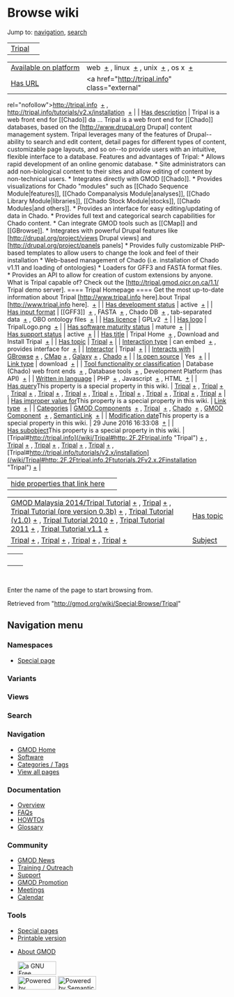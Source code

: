 <div id="mw-page-base" class="noprint">

</div>

<div id="mw-head-base" class="noprint">

</div>

<div id="content" class="mw-body" role="main">

<span id="top"></span>

<div id="mw-js-message" style="display:none;">

</div>



# <span dir="auto">Browse wiki</span>

<div id="bodyContent">

<div id="contentSub">

</div>

<div id="jump-to-nav" class="mw-jump">

Jump to: [navigation](#mw-navigation), [search](#p-search)

</div>

<div id="mw-content-text">

|                                 |     |
|---------------------------------|-----|
| [Tripal](/wiki/Tripal "Tripal") |     |

|  |  |
|----|----|
| [Available on platform](/wiki/Property:Available_on_platform "Property:Available on platform") | <span class="smwb-value">web  <span class="smwsearch">[+](/wiki/Special:SearchByProperty/Available-20on-20platform/web "Special:SearchByProperty/Available-20on-20platform/web")</span></span> , <span class="smwb-value">linux  <span class="smwsearch">[+](/wiki/Special:SearchByProperty/Available-20on-20platform/linux "Special:SearchByProperty/Available-20on-20platform/linux")</span></span> , <span class="smwb-value">unix  <span class="smwsearch">[+](/wiki/Special:SearchByProperty/Available-20on-20platform/unix "Special:SearchByProperty/Available-20on-20platform/unix")</span></span> , <span class="smwb-value">os x  <span class="smwsearch">[+](/wiki/Special:SearchByProperty/Available-20on-20platform/os-20x "Special:SearchByProperty/Available-20on-20platform/os-20x")</span></span> |
| [Has URL](/wiki/Property:Has_URL "Property:Has URL") | <span class="smwb-value"><a href="http://tripal.info" class="external"
rel="nofollow">http://tripal.info</a>  <span class="smwsearch">[+](/wiki/Special:SearchByProperty/Has-20URL/http:-2F-2Ftripal.info "Special:SearchByProperty/Has-20URL/http:-2F-2Ftripal.info")</span></span> , <span class="smwb-value"><a href="http://tripal.info/tutorials/v2.x/installation"
class="external"
rel="nofollow">http://tripal.info/tutorials/v2.x/installation</a>  <span class="smwsearch">[+](/wiki/Special:SearchByProperty/Has-20URL/http:-2F-2Ftripal.info-2Ftutorials-2Fv2.x-2Finstallation "Special:SearchByProperty/Has-20URL/http:-2F-2Ftripal.info-2Ftutorials-2Fv2.x-2Finstallation")</span></span> |
| [Has description](/wiki/Property:Has_description "Property:Has description") | <span class="smwb-value">Tripal is a web front end for \[\[Chado\]\] da<span class="smw-highlighter" data-type="2" state="persistent" data-title="Information"><span class="smwtext"> … </span><span class="smwttcontent">Tripal is a web front end for \[\[Chado\]\] databases, based on the \[http://www.drupal.org Drupal\] content management system. Tripal leverages many of the features of Drupal--ability to search and edit content, detail pages for different types of content, customizable page layouts, and so on--to provide users with an intuitive, flexible interface to a database. Features and advantages of Tripal: \* Allows rapid development of an online genomic database. \* Site administrators can add non-biological content to their sites and allow editing of content by non-technical users. \* Integrates directly with GMOD \[\[Chado\]\]. \* Provides visualizations for Chado "modules" such as \[\[Chado Sequence Module\|features\]\], \[\[Chado Companalysis Module\|analyses\]\], \[\[Chado Library Module\|libraries\]\], \[\[Chado Stock Module\|stocks\]\], \[\[Chado Modules\|and others\]\]. \* Provides an interface for easy editing/updating of data in Chado. \* Provides full text and categorical search capabilities for Chado content. \* Can integrate GMOD tools such as \[\[CMap\]\] and \[\[GBrowse\]\]. \* Integrates with powerful Drupal features like \[http://drupal.org/project/views Drupal views\] and \[http://drupal.org/project/panels panels\] \* Provides fully customizable PHP-based templates to allow users to change the look and feel of their installation \* Web-based management of Chado (i.e. installation of Chado v1.11 and loading of ontologies) \* Loaders for GFF3 and FASTA format files. \* Provides an API to allow for creation of custom extensions by anyone. What is Tripal capable of? Check out the \[http://tripal.gmod.oicr.on.ca/1.1/ Tripal demo server\]. ==== Tripal Homepage ==== Get the most up-to-date information about Tripal \[http://www.tripal.info here\].</span></span>bout Tripal \[http://www.tripal.info here\].  <span class="smwsearch">[+](/mediawiki/index.php?title=Special:SearchByProperty&x=Has-20description%2FTripal-20is-20a-20web-20front-20end-20for-20-5B-5BChado-5D-5D-20databases%2C-20based-20on-20the-20-5Bhttp%3A-2F-2Fwww.drupal.org-20Drupal-5D-20content-20management-20system.-20Tripal-20leverages-20many-20of-20the-20features-20of-20Drupal-2D-2Dability-20to-20search-20and-20edit-20content%2C-20detail-20pages-20for-20different-20types-20of-20content%2C-20customizable-20page-20layouts%2C-20and-20so-20on-2D-2Dto-20provide-20users-20with-20an-20intuitive%2C-20flexible-20interface-20to-20a-20database.-0A-0AFeatures-20and-20advantages-20of-20Tripal%3A-0A-0A%2A-20Allows-20rapid-20development-20of-20an-20online-20genomic-20database.-0A%2A-20Site-20administrators-20can-20add-20non-2Dbiological-20content-20to-20their-20sites-20and-20allow-20editing-20of-20content-20by-20non-2Dtechnical-20users.-0A%2A-20Integrates-20directly-20with-20GMOD-20-5B-5BChado-5D-5D.-0A%2A-20Provides-20visualizations-20for-20Chado-20%22modules%22-20such-20as-20-5B-5BChado-20Sequence-20Module-7Cfeatures-5D-5D%2C-20-5B-5BChado-20Companalysis-20Module-7Canalyses-5D-5D%2C-20-5B-5BChado-20Library-20Module-7Clibraries-5D-5D%2C-20-5B-5BChado-20Stock-20Module-7Cstocks-5D-5D%2C-20-5B-5BChado-20Modules-7Cand-20others-5D-5D.-0A%2A-20Provides-20an-20interface-20for-20easy-20editing-2Fupdating-20of-20data-20in-20Chado.-0A%2A-20Provides-20full-20text-20and-20categorical-20search-20capabilities-20for-20Chado-20content.-0A%2A-20Can-20integrate-20GMOD-20tools-20such-20as-20-5B-5BCMap-5D-5D-20and-20-5B-5BGBrowse-5D-5D.-0A%2A-20Integrates-20with-20powerful-20Drupal-20features-20like-20-5Bhttp%3A-2F-2Fdrupal.org-2Fproject-2Fviews-20Drupal-20views-5D-20and-20-5Bhttp%3A-2F-2Fdrupal.org-2Fproject-2Fpanels-20panels-5D-0A%2A-20Provides-20fully-20customizable-20PHP-2Dbased-20templates-20to-20allow-20users-20to-20change-20the-20look-20and-20feel-20of-20their-20installation-0A%2A-20Web-2Dbased-20management-20of-20Chado-20%28i.e.-20installation-20of-20Chado-20v1.11-20and-20loading-20of-20ontologies%29-0A%2A-20Loaders-20for-20GFF3-20and-20FASTA-20format-20files.-0A%2A-20Provides-20an-20API-20to-20allow-20for-20creation-20of-20custom-20extensions-20by-20anyone.-0A-0AWhat-20is-20Tripal-20capable-20of-3F-20Check-20out-20the-20-5Bhttp%3A-2F-2Ftripal.gmod.oicr.on.ca-2F1.1-2F-20Tripal-20demo-20server-5D.-0A-0A%3D%3D%3D%3D-20Tripal-20Homepage-20%3D%3D%3D%3D-0AGet-20the-20most-20up-2Dto-2Ddate-20information-20about-20Tripal-20-5Bhttp%3A-2F-2Fwww.tripal.info-20here-5D. "Special:SearchByProperty")</span></span> |
| [Has development status](/wiki/Property:Has_development_status "Property:Has development status") | <span class="smwb-value">active  <span class="smwsearch">[+](/wiki/Special:SearchByProperty/Has-20development-20status/active "Special:SearchByProperty/Has-20development-20status/active")</span></span> |
| [Has input format](/wiki/Property:Has_input_format "Property:Has input format") | <span class="smwb-value">\[\[GFF3\]\]  <span class="smwsearch">[+](/wiki/Special:SearchByProperty/Has-20input-20format/-5B-5BGFF3-5D-5D "Special:SearchByProperty/Has-20input-20format/-5B-5BGFF3-5D-5D")</span></span> , <span class="smwb-value">FASTA  <span class="smwsearch">[+](/wiki/Special:SearchByProperty/Has-20input-20format/FASTA "Special:SearchByProperty/Has-20input-20format/FASTA")</span></span> , <span class="smwb-value">Chado DB  <span class="smwsearch">[+](/wiki/Special:SearchByProperty/Has-20input-20format/Chado-20DB "Special:SearchByProperty/Has-20input-20format/Chado-20DB")</span></span> , <span class="smwb-value">tab-separated data  <span class="smwsearch">[+](/wiki/Special:SearchByProperty/Has-20input-20format/tab-2Dseparated-20data "Special:SearchByProperty/Has-20input-20format/tab-2Dseparated-20data")</span></span> , <span class="smwb-value">OBO ontology files  <span class="smwsearch">[+](/wiki/Special:SearchByProperty/Has-20input-20format/OBO-20ontology-20files "Special:SearchByProperty/Has-20input-20format/OBO-20ontology-20files")</span></span> |
| [Has licence](/wiki/Property:Has_licence "Property:Has licence") | <span class="smwb-value">GPLv2  <span class="smwsearch">[+](/wiki/Special:SearchByProperty/Has-20licence/GPLv2 "Special:SearchByProperty/Has-20licence/GPLv2")</span></span> |
| [Has logo](/wiki/Property:Has_logo "Property:Has logo") | <span class="smwb-value">TripalLogo.png  <span class="smwsearch">[+](/wiki/Special:SearchByProperty/Has-20logo/TripalLogo.png "Special:SearchByProperty/Has-20logo/TripalLogo.png")</span></span> |
| [Has software maturity status](/wiki/Property:Has_software_maturity_status "Property:Has software maturity status") | <span class="smwb-value">mature  <span class="smwsearch">[+](/wiki/Special:SearchByProperty/Has-20software-20maturity-20status/mature "Special:SearchByProperty/Has-20software-20maturity-20status/mature")</span></span> |
| [Has support status](/wiki/Property:Has_support_status "Property:Has support status") | <span class="smwb-value">active  <span class="smwsearch">[+](/wiki/Special:SearchByProperty/Has-20support-20status/active "Special:SearchByProperty/Has-20support-20status/active")</span></span> |
| [Has title](/wiki/Property:Has_title "Property:Has title") | <span class="smwb-value">Tripal Home  <span class="smwsearch">[+](/wiki/Special:SearchByProperty/Has-20title/Tripal-20Home "Special:SearchByProperty/Has-20title/Tripal-20Home")</span></span> , <span class="smwb-value">Download and Install Tripal  <span class="smwsearch">[+](/wiki/Special:SearchByProperty/Has-20title/Download-20and-20Install-20Tripal "Special:SearchByProperty/Has-20title/Download-20and-20Install-20Tripal")</span></span> |
| [Has topic](/wiki/Property:Has_topic "Property:Has topic") | <span class="smwb-value">[Tripal](/wiki/Tripal "Tripal") <span class="smwbrowse">[+](/wiki/Special:Browse/Tripal "Special:Browse/Tripal")</span></span> |
| [Interaction type](/wiki/Property:Interaction_type "Property:Interaction type") | <span class="smwb-value">can embed  <span class="smwsearch">[+](/wiki/Special:SearchByProperty/Interaction-20type/can-20embed "Special:SearchByProperty/Interaction-20type/can-20embed")</span></span> , <span class="smwb-value">provides interface for  <span class="smwsearch">[+](/wiki/Special:SearchByProperty/Interaction-20type/provides-20interface-20for "Special:SearchByProperty/Interaction-20type/provides-20interface-20for")</span></span> |
| <a
href="/mediawiki/index.php?title=Property:Interactor&amp;action=edit&amp;redlink=1"
class="new"
title="Property:Interactor (page does not exist)">Interactor</a> | <span class="smwb-value">Tripal  <span class="smwsearch">[+](/wiki/Special:SearchByProperty/Interactor/Tripal "Special:SearchByProperty/Interactor/Tripal")</span></span> |
| [Interacts with](/wiki/Property:Interacts_with "Property:Interacts with") | <span class="smwb-value">[GBrowse](/wiki/GBrowse "GBrowse") <span class="smwbrowse">[+](/wiki/Special:Browse/GBrowse "Special:Browse/GBrowse")</span></span> , <span class="smwb-value">[CMap](/wiki/CMap "CMap") <span class="smwbrowse">[+](/wiki/Special:Browse/CMap "Special:Browse/CMap")</span></span> , <span class="smwb-value">[Galaxy](/wiki/Galaxy "Galaxy") <span class="smwbrowse">[+](/wiki/Special:Browse/Galaxy "Special:Browse/Galaxy")</span></span> , <span class="smwb-value"><a href="/wiki/Chado" class="mw-redirect" title="Chado">Chado</a> <span class="smwbrowse">[+](/wiki/Special:Browse/Chado "Special:Browse/Chado")</span></span> |
| [Is open source](/wiki/Property:Is_open_source "Property:Is open source") | <span class="smwb-value">Yes  <span class="smwsearch">[+](/wiki/Special:SearchByProperty/Is-20open-20source/Yes "Special:SearchByProperty/Is-20open-20source/Yes")</span></span> |
| [Link type](/wiki/Property:Link_type "Property:Link type") | <span class="smwb-value">download  <span class="smwsearch">[+](/wiki/Special:SearchByProperty/Link-20type/download "Special:SearchByProperty/Link-20type/download")</span></span> |
| [Tool functionality or classification](/wiki/Property:Tool_functionality_or_classification "Property:Tool functionality or classification") | <span class="smwb-value">Database (Chado) web front ends  <span class="smwsearch">[+](/wiki/Special:SearchByProperty/Tool-20functionality-20or-20classification/Database-20(Chado)-20web-20front-20ends "Special:SearchByProperty/Tool-20functionality-20or-20classification/Database-20(Chado)-20web-20front-20ends")</span></span> , <span class="smwb-value">Database tools  <span class="smwsearch">[+](/wiki/Special:SearchByProperty/Tool-20functionality-20or-20classification/Database-20tools "Special:SearchByProperty/Tool-20functionality-20or-20classification/Database-20tools")</span></span> , <span class="smwb-value">Development Platform (has API)  <span class="smwsearch">[+](/wiki/Special:SearchByProperty/Tool-20functionality-20or-20classification/Development-20Platform-20(has-20API) "Special:SearchByProperty/Tool-20functionality-20or-20classification/Development-20Platform-20(has-20API)")</span></span> |
| [Written in language](/wiki/Property:Written_in_language "Property:Written in language") | <span class="smwb-value">PHP  <span class="smwsearch">[+](/wiki/Special:SearchByProperty/Written-20in-20language/PHP "Special:SearchByProperty/Written-20in-20language/PHP")</span></span> , <span class="smwb-value">Javascript  <span class="smwsearch">[+](/wiki/Special:SearchByProperty/Written-20in-20language/Javascript "Special:SearchByProperty/Written-20in-20language/Javascript")</span></span> , <span class="smwb-value">HTML  <span class="smwsearch">[+](/wiki/Special:SearchByProperty/Written-20in-20language/HTML "Special:SearchByProperty/Written-20in-20language/HTML")</span></span> |
| <span class="smw-highlighter" data-type="1" state="inline" data-title="Property"><span class="smwbuiltin">[Has query](/wiki/Property:Has_query "Property:Has query")</span><span class="smwttcontent">This property is a special property in this wiki.</span></span> | <span class="smwb-value">[Tripal](/wiki/Tripal#_QUERY274d35a4a51c4aecc63763b09b015eba "Tripal") <span class="smwbrowse">[+](/wiki/Special:Browse/Tripal-23_QUERY274d35a4a51c4aecc63763b09b015eba "Special:Browse/Tripal-23 QUERY274d35a4a51c4aecc63763b09b015eba")</span></span> , <span class="smwb-value">[Tripal](/wiki/Tripal#_QUERY2ec588e5176dadbf69521b268351b900 "Tripal") <span class="smwbrowse">[+](/wiki/Special:Browse/Tripal-23_QUERY2ec588e5176dadbf69521b268351b900 "Special:Browse/Tripal-23 QUERY2ec588e5176dadbf69521b268351b900")</span></span> , <span class="smwb-value">[Tripal](/wiki/Tripal#_QUERYf207b2b968f2239d92900c007b6100ab "Tripal") <span class="smwbrowse">[+](/wiki/Special:Browse/Tripal-23_QUERYf207b2b968f2239d92900c007b6100ab "Special:Browse/Tripal-23 QUERYf207b2b968f2239d92900c007b6100ab")</span></span> , <span class="smwb-value">[Tripal](/wiki/Tripal#_QUERY2bfb1a407de4d610e46235276158ef25 "Tripal") <span class="smwbrowse">[+](/wiki/Special:Browse/Tripal-23_QUERY2bfb1a407de4d610e46235276158ef25 "Special:Browse/Tripal-23 QUERY2bfb1a407de4d610e46235276158ef25")</span></span> , <span class="smwb-value">[Tripal](/wiki/Tripal#_QUERY051e9198c1640b1373bee706c95f3fe1 "Tripal") <span class="smwbrowse">[+](/wiki/Special:Browse/Tripal-23_QUERY051e9198c1640b1373bee706c95f3fe1 "Special:Browse/Tripal-23 QUERY051e9198c1640b1373bee706c95f3fe1")</span></span> , <span class="smwb-value">[Tripal](/wiki/Tripal#_QUERY2cb5ca418668180b1a96012488f09852 "Tripal") <span class="smwbrowse">[+](/wiki/Special:Browse/Tripal-23_QUERY2cb5ca418668180b1a96012488f09852 "Special:Browse/Tripal-23 QUERY2cb5ca418668180b1a96012488f09852")</span></span> , <span class="smwb-value">[Tripal](/wiki/Tripal#_QUERYd105c4494100db8c7f7e3fa715069fed "Tripal") <span class="smwbrowse">[+](/wiki/Special:Browse/Tripal-23_QUERYd105c4494100db8c7f7e3fa715069fed "Special:Browse/Tripal-23 QUERYd105c4494100db8c7f7e3fa715069fed")</span></span> , <span class="smwb-value">[Tripal](/wiki/Tripal#_QUERYda768c652998e687be67570560cdbf6e "Tripal") <span class="smwbrowse">[+](/wiki/Special:Browse/Tripal-23_QUERYda768c652998e687be67570560cdbf6e "Special:Browse/Tripal-23 QUERYda768c652998e687be67570560cdbf6e")</span></span> , <span class="smwb-value">[Tripal](/wiki/Tripal#_QUERY8fc1c74d8406d73906d737d93f497d7b "Tripal") <span class="smwbrowse">[+](/wiki/Special:Browse/Tripal-23_QUERY8fc1c74d8406d73906d737d93f497d7b "Special:Browse/Tripal-23 QUERY8fc1c74d8406d73906d737d93f497d7b")</span></span> , <span class="smwb-value">[Tripal](/wiki/Tripal#_QUERYb738758b72450baf351ccdf5edfbb927 "Tripal") <span class="smwbrowse">[+](/wiki/Special:Browse/Tripal-23_QUERYb738758b72450baf351ccdf5edfbb927 "Special:Browse/Tripal-23 QUERYb738758b72450baf351ccdf5edfbb927")</span></span> |
| <span class="smw-highlighter" data-type="1" state="inline" data-title="Property"><span class="smwbuiltin">[Has improper value for](/wiki/Property:Has_improper_value_for "Property:Has improper value for")</span><span class="smwttcontent">This property is a special property in this wiki.</span></span> | <span class="smwb-value">[Link type](/wiki/Property:Link_type "Property:Link type")  <span class="smwsearch">[+](/wiki/Special:SearchByProperty/Has-20improper-20value-20for/Link-20type "Special:SearchByProperty/Has-20improper-20value-20for/Link-20type")</span></span> |
| [Categories](/wiki/Special:Categories "Special:Categories") | <span class="smwb-value">[GMOD Components](/wiki/Category:GMOD_Components "Category:GMOD Components")  <span class="smwsearch">[+](/wiki/Special:SearchByProperty/GMOD-20Components "Special:SearchByProperty/GMOD-20Components")</span></span> , <span class="smwb-value">[Tripal](/wiki/Category:Tripal "Category:Tripal")  <span class="smwsearch">[+](/wiki/Special:SearchByProperty/Tripal "Special:SearchByProperty/Tripal")</span></span> , <span class="smwb-value">[Chado](/wiki/Category:Chado "Category:Chado")  <span class="smwsearch">[+](/wiki/Special:SearchByProperty/Chado "Special:SearchByProperty/Chado")</span></span> , <span class="smwb-value">[GMOD Component](/wiki/Category:GMOD_Component "Category:GMOD Component")  <span class="smwsearch">[+](/wiki/Special:SearchByProperty/GMOD-20Component "Special:SearchByProperty/GMOD-20Component")</span></span> , <span class="smwb-value"><a
href="/mediawiki/index.php?title=Category:SemanticLink&amp;action=edit&amp;redlink=1"
class="new"
title="Category:SemanticLink (page does not exist)">SemanticLink</a>  <span class="smwsearch">[+](/wiki/Special:SearchByProperty/SemanticLink "Special:SearchByProperty/SemanticLink")</span></span> |
| <span class="smw-highlighter" data-type="1" state="inline" data-title="Property"><span class="smwbuiltin">[Modification date](/wiki/Property:Modification_date "Property:Modification date")</span><span class="smwttcontent">This property is a special property in this wiki.</span></span> | <span class="smwb-value">29 June 2016 16:33:08  <span class="smwsearch">[+](/wiki/Special:SearchByProperty/Modification-20date/29-20June-202016-2016:33:08 "Special:SearchByProperty/Modification-20date/29-20June-202016-2016:33:08")</span></span> |
| <span class="smw-highlighter" data-type="1" state="inline" data-title="Property"><span class="smwbuiltin">[Has subobject](/wiki/Property:Has_subobject "Property:Has subobject")</span><span class="smwttcontent">This property is a special property in this wiki.</span></span> | <span class="smwb-value">[Tripal#http://tripal.info](/wiki/Tripal#http:.2F.2Ftripal.info "Tripal") <span class="smwbrowse">[+](/wiki/Special:Browse/Tripal-23http:-2F-2Ftripal.info "Special:Browse/Tripal-23http:-2F-2Ftripal.info")</span></span> , <span class="smwb-value">[Tripal](/wiki/Tripal#_c72e4a5953ad38254b5ae05e4fca68cf "Tripal") <span class="smwbrowse">[+](/wiki/Special:Browse/Tripal-23_c72e4a5953ad38254b5ae05e4fca68cf "Special:Browse/Tripal-23 c72e4a5953ad38254b5ae05e4fca68cf")</span></span> , <span class="smwb-value">[Tripal](/wiki/Tripal#_8904ca0c9942fceca83d1637dceaa4e9 "Tripal") <span class="smwbrowse">[+](/wiki/Special:Browse/Tripal-23_8904ca0c9942fceca83d1637dceaa4e9 "Special:Browse/Tripal-23 8904ca0c9942fceca83d1637dceaa4e9")</span></span> , <span class="smwb-value">[Tripal](/wiki/Tripal#_780a3bd63980716b96e285070f997e2a "Tripal") <span class="smwbrowse">[+](/wiki/Special:Browse/Tripal-23_780a3bd63980716b96e285070f997e2a "Special:Browse/Tripal-23 780a3bd63980716b96e285070f997e2a")</span></span> , <span class="smwb-value">[Tripal](/wiki/Tripal#_c5e2b05d4750eb0951eb1ad5fced6761 "Tripal") <span class="smwbrowse">[+](/wiki/Special:Browse/Tripal-23_c5e2b05d4750eb0951eb1ad5fced6761 "Special:Browse/Tripal-23 c5e2b05d4750eb0951eb1ad5fced6761")</span></span> , <span class="smwb-value">[Tripal#http://tripal.info/tutorials/v2.x/installation](/wiki/Tripal#http:.2F.2Ftripal.info.2Ftutorials.2Fv2.x.2Finstallation "Tripal") <span class="smwbrowse">[+](/wiki/Special:Browse/Tripal-23http:-2F-2Ftripal.info-2Ftutorials-2Fv2.x-2Finstallation "Special:Browse/Tripal-23http:-2F-2Ftripal.info-2Ftutorials-2Fv2.x-2Finstallation")</span></span> |

<span id="smw_browse_incoming"></span>

|  |  |
|----|----|
| [hide properties that link here](/mediawiki/index.php?title=Special:Browse&offset=0&dir=out&article=Tripal)  |  |

|  |  |
|----|----|
| <span class="smwb-ivalue">[GMOD Malaysia 2014/Tripal Tutorial](/wiki/GMOD_Malaysia_2014/Tripal_Tutorial "GMOD Malaysia 2014/Tripal Tutorial") <span class="smwbrowse">[+](/wiki/Special:Browse/GMOD-20Malaysia-202014-2FTripal-20Tutorial "Special:Browse/GMOD-20Malaysia-202014-2FTripal-20Tutorial")</span></span> , <span class="smwb-ivalue">[Tripal](/wiki/Tripal "Tripal") <span class="smwbrowse">[+](/wiki/Special:Browse/Tripal "Special:Browse/Tripal")</span></span> , <span class="smwb-ivalue">[Tripal Tutorial (pre version 0.3b)](/wiki/Tripal_Tutorial_(pre_version_0.3b) "Tripal Tutorial (pre version 0.3b)") <span class="smwbrowse">[+](/wiki/Special:Browse/Tripal-20Tutorial-20(pre-20version-200.3b) "Special:Browse/Tripal-20Tutorial-20(pre-20version-200.3b)")</span></span> , <span class="smwb-ivalue">[Tripal Tutorial (v1.0)](/wiki/Tripal_Tutorial_(v1.0) "Tripal Tutorial (v1.0)") <span class="smwbrowse">[+](/wiki/Special:Browse/Tripal-20Tutorial-20(v1.0) "Special:Browse/Tripal-20Tutorial-20(v1.0)")</span></span> , <span class="smwb-ivalue">[Tripal Tutorial 2010](/wiki/Tripal_Tutorial_2010 "Tripal Tutorial 2010") <span class="smwbrowse">[+](/wiki/Special:Browse/Tripal-20Tutorial-202010 "Special:Browse/Tripal-20Tutorial-202010")</span></span> , <span class="smwb-ivalue">[Tripal Tutorial 2011](/wiki/Tripal_Tutorial_2011 "Tripal Tutorial 2011") <span class="smwbrowse">[+](/wiki/Special:Browse/Tripal-20Tutorial-202011 "Special:Browse/Tripal-20Tutorial-202011")</span></span> , <span class="smwb-ivalue">[Tripal Tutorial v1.1](/wiki/Tripal_Tutorial_v1.1 "Tripal Tutorial v1.1") <span class="smwbrowse">[+](/wiki/Special:Browse/Tripal-20Tutorial-20v1.1 "Special:Browse/Tripal-20Tutorial-20v1.1")</span></span> | [Has topic](/wiki/Property:Has_topic "Property:Has topic") |
| <span class="smwb-ivalue">[Tripal](/wiki/Tripal#_780a3bd63980716b96e285070f997e2a "Tripal") <span class="smwbrowse">[+](/wiki/Special:Browse/Tripal-23_780a3bd63980716b96e285070f997e2a "Special:Browse/Tripal-23 780a3bd63980716b96e285070f997e2a")</span></span> , <span class="smwb-ivalue">[Tripal](/wiki/Tripal#_c5e2b05d4750eb0951eb1ad5fced6761 "Tripal") <span class="smwbrowse">[+](/wiki/Special:Browse/Tripal-23_c5e2b05d4750eb0951eb1ad5fced6761 "Special:Browse/Tripal-23 c5e2b05d4750eb0951eb1ad5fced6761")</span></span> , <span class="smwb-ivalue">[Tripal](/wiki/Tripal#_c72e4a5953ad38254b5ae05e4fca68cf "Tripal") <span class="smwbrowse">[+](/wiki/Special:Browse/Tripal-23_c72e4a5953ad38254b5ae05e4fca68cf "Special:Browse/Tripal-23 c72e4a5953ad38254b5ae05e4fca68cf")</span></span> , <span class="smwb-ivalue">[Tripal](/wiki/Tripal#_8904ca0c9942fceca83d1637dceaa4e9 "Tripal") <span class="smwbrowse">[+](/wiki/Special:Browse/Tripal-23_8904ca0c9942fceca83d1637dceaa4e9 "Special:Browse/Tripal-23 8904ca0c9942fceca83d1637dceaa4e9")</span></span> | [Subject](/wiki/Property:Subject "Property:Subject") |

|     |     |
|-----|-----|
|     |     |

 

Enter the name of the page to start browsing from.  

</div>

<div class="printfooter">

Retrieved from "<http://gmod.org/wiki/Special:Browse/Tripal>"

</div>

<div id="catlinks" class="catlinks catlinks-allhidden">

</div>

<div class="visualClear">

</div>

</div>

</div>

<div id="mw-navigation">

## Navigation menu

<div id="mw-head">



<div id="left-navigation">

<div id="p-namespaces" class="vectorTabs" role="navigation"
aria-labelledby="p-namespaces-label">

### Namespaces

- <span id="ca-nstab-special">[Special
  page](/wiki/Special:Browse/Tripal "This is a special page, you cannot edit the page itself")</span>

</div>

<div id="p-variants" class="vectorMenu emptyPortlet" role="navigation"
aria-labelledby="p-variants-label">

### 

### Variants[](#)

<div class="menu">

</div>

</div>

</div>

<div id="right-navigation">

<div id="p-views" class="vectorTabs emptyPortlet" role="navigation"
aria-labelledby="p-views-label">

### Views

</div>



</div>

<div id="p-search" role="search">

### Search

<div id="simpleSearch">

</div>

</div>

</div>

</div>

<div id="mw-panel">

<div id="p-logo" role="banner">

<a href="/wiki/Main_Page"
style="background-image: url(http://gmod.org/images/GMOD-cogs.png);"
title="Visit the main page"></a>

</div>

<div id="p-Navigation" class="portal" role="navigation"
aria-labelledby="p-Navigation-label">

### Navigation

<div class="body">

- <span id="n-GMOD-Home">[GMOD Home](/wiki/Main_Page)</span>
- <span id="n-Software">[Software](/wiki/GMOD_Components)</span>
- <span id="n-Categories-.2F-Tags">[Categories /
  Tags](/wiki/Categories)</span>
- <span id="n-View-all-pages">[View all
  pages](/wiki/Special:AllPages)</span>

</div>

</div>

<div id="p-Documentation" class="portal" role="navigation"
aria-labelledby="p-Documentation-label">

### Documentation

<div class="body">

- <span id="n-Overview">[Overview](/wiki/Overview)</span>
- <span id="n-FAQs">[FAQs](/wiki/Category:FAQ)</span>
- <span id="n-HOWTOs">[HOWTOs](/wiki/Category:HOWTO)</span>
- <span id="n-Glossary">[Glossary](/wiki/Glossary)</span>

</div>

</div>

<div id="p-Community" class="portal" role="navigation"
aria-labelledby="p-Community-label">

### Community

<div class="body">

- <span id="n-GMOD-News">[GMOD News](/wiki/GMOD_News)</span>
- <span id="n-Training-.2F-Outreach">[Training /
  Outreach](/wiki/Training_and_Outreach)</span>
- <span id="n-Support">[Support](/wiki/Support)</span>
- <span id="n-GMOD-Promotion">[GMOD
  Promotion](/wiki/GMOD_Promotion)</span>
- <span id="n-Meetings">[Meetings](/wiki/Meetings)</span>
- <span id="n-Calendar">[Calendar](/wiki/Calendar)</span>

</div>

</div>

<div id="p-tb" class="portal" role="navigation"
aria-labelledby="p-tb-label">

### Tools

<div class="body">

- <span id="t-specialpages"><a href="/wiki/Special:SpecialPages" accesskey="q"
  title="A list of all special pages [q]">Special pages</a></span>
- <span id="t-print"><a
  href="/mediawiki/index.php?title=Special:Browse/Tripal&amp;printable=yes"
  rel="alternate" accesskey="p"
  title="Printable version of this page [p]">Printable version</a></span>

</div>

</div>

</div>

</div>

<div id="footer" role="contentinfo">

- <span id="footer-places-about">[About
  GMOD](/wiki/GMOD:About "GMOD:About")</span>

<!-- -->

- <span id="footer-copyrightico">[<img src="http://www.gnu.org/graphics/gfdl-logo-small.png" width="88"
  height="31" alt="a GNU Free Documentation License" />](http://www.gnu.org/licenses/fdl-1.3.html)</span>
- <span id="footer-poweredbyico">[<img src="/mediawiki/skins/common/images/poweredby_mediawiki_88x31.png"
  width="88" height="31" alt="Powered by MediaWiki" />](//www.mediawiki.org/)
  [<img
  src="/mediawiki/extensions/SemanticMediaWiki/includes/../resources/images/smw_button.png"
  width="88" height="31" alt="Powered by Semantic MediaWiki" />](https://www.semantic-mediawiki.org/wiki/Semantic_MediaWiki)</span>

<div style="clear:both">

</div>

</div>

